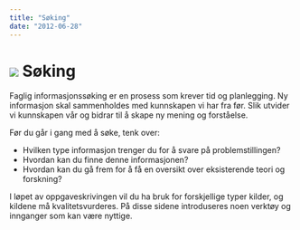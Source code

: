 ```yaml
---
title: "Søking"
date: "2012-06-28"
---
```


# ![](/images/illustrasjoner_sok_500x450.png) Søking

Faglig informasjonssøking er en prosess som krever tid og planlegging. Ny informasjon skal sammenholdes med kunnskapen vi har fra før. Slik utvider vi kunnskapen vår og bidrar til å skape ny mening og forståelse. 

Før du går i gang med å søke, tenk over:
*   Hvilken type informasjon trenger du for å svare på problemstillingen?
*	Hvordan kan du finne denne informasjonen?
*	Hvordan kan du gå frem for å få en oversikt over eksisterende teori og forskning?

I løpet av oppgaveskrivingen vil du ha bruk for forskjellige typer kilder, og kildene må kvalitetsvurderes. På disse sidene introduseres noen verktøy og innganger som kan være nyttige.

